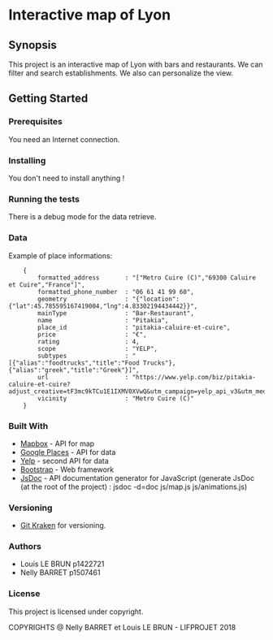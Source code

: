 # Interactive map of Lyon

## Synopsis

This project is an interactive map of Lyon with bars and restaurants. We can filter and search establishments. We also can personalize the view.

## Getting Started

### Prerequisites

You need an Internet connection.

### Installing

You don't need to install anything !

### Running the tests

There is a debug mode for the data retrieve.

### Data
Example of place informations:
```
    {
        formatted_address       : "["Metro Cuire (C)","69300 Caluire et Cuire","France"]",
        formatted_phone_number  : "06 61 41 99 60",
        geometry                : "{"location":{"lat":45.785595167419004,"lng":4.83302194434442}}",
        mainType                : "Bar-Restaurant",
        name                    : "Pitakia",
        place_id                : "pitakia-caluire-et-cuire",
        price                   : "€",
        rating                  : 4,
        scope                   : "YELP",
        subtypes                : "[{"alias":"foodtrucks","title":"Food Trucks"},{"alias":"greek","title":"Greek"}]",
        url                     : "https://www.yelp.com/biz/pitakia-caluire-et-cuire?adjust_creative=tF3mc9kTCu1E1IXMV0XVwQ&utm_campaign=yelp_api_v3&utm_medium=api_v3_business_search&utm_source=tF3mc9kTCu1E1IXMV0XVwQ",
        vicinity                : "Metro Cuire (C)"
    }
```
### Built With

* [Mapbox](https://www.mapbox.com/) - API for map
* [Google Places](https://developers.google.com/places/) - API for data
* [Yelp](https://www.yelp.com/) - second API for data
* [Bootstrap](https://getbootstrap.com/) - Web framework
* [JsDoc](http://usejsdoc.org/) - API documentation generator for JavaScript (generate JsDoc (at the root of the project) : jsdoc -d=doc js/map.js js/animations.js)


### Versioning

* [Git Kraken](https://www.gitkraken.com/) for versioning.  

### Authors

* Louis LE BRUN   p1422721
* Nelly BARRET    p1507461

### License

This project is licensed under copyright.

COPYRIGHTS @ Nelly BARRET et Louis LE BRUN - LIFPROJET 2018
